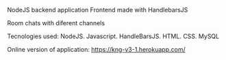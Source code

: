 NodeJS backend application
Frontend made with HandlebarsJS

Room chats with diferent channels

Tecnologies used: NodeJS. Javascript. HandleBarsJS. HTML. CSS. MySQL

Online version of application: https://kng-v3-1.herokuapp.com/
